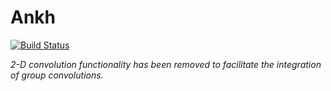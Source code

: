 # Ankh

[![Build Status](https://github.com/quasarsrus/Ankh.jl/actions/workflows/CI.yml/badge.svg?branch=main)](https://github.com/quasarsrus/Ankh.jl/actions/workflows/CI.yml?query=branch%3Amain)

*2-D convolution functionality has been removed to facilitate the integration of group convolutions.*
